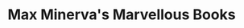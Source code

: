 ---
title: "Max Minerva's Marvellous Books"
url: /bristol/max-minervas-marvellous-books/
shop: books
---